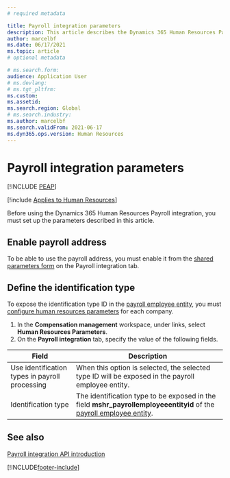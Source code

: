 ```yaml
---
# required metadata

title: Payroll integration parameters
description: This article describes the Dynamics 365 Human Resources Payroll integration parameters.
author: marcelbf
ms.date: 06/17/2021
ms.topic: article
# optional metadata

# ms.search.form: 
audience: Application User
# ms.devlang: 
# ms.tgt_pltfrm: 
ms.custom: 
ms.assetid: 
ms.search.region: Global
# ms.search.industry: 
ms.author: marcelbf
ms.search.validFrom: 2021-06-17
ms.dyn365.ops.version: Human Resources
---
```


# Payroll integration parameters


[!INCLUDE [PEAP](../includes/peap-1.md)]

[!include [Applies to Human Resources](../includes/applies-to-hr.md)]

Before using the Dynamics 365 Human Resources Payroll integration, you must set up the parameters described in this article.

## Enable payroll address

To be able to use the payroll address, you must enable it from the [shared parameters form](hr-setup-shared-parameters.md) on the Payroll integration tab.

## Define the identification type

To expose the identification type ID in the [payroll employee entity](hr-admin-integration-payroll-api-payroll-employee.md), you must [configure human resources parameters](hr-setup-shared-parameters.md) for each company.

1. In the **Compensation management** workspace, under links, select **Human Resources Parameters**. 
2. On the **Payroll integration** tab, specify the value of the following fields.

| Field | Description |
| --- | --- |
| Use identification types in payroll processing | When this option is selected, the selected type ID will be exposed in the payroll employee entity. |
| Identification type | The identification type to be exposed in the field **mshr_payrollemployeeentityid** of the [payroll employee entity](hr-admin-integration-payroll-api-payroll-employee.md). |

## See also

[Payroll integration API introduction](hr-admin-integration-payroll-api-introduction.md)

[!INCLUDE[footer-include](../includes/footer-banner.md)]
